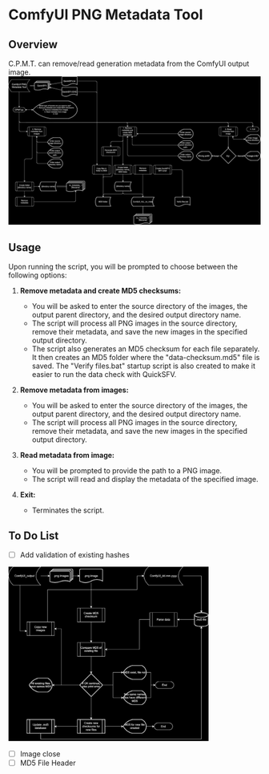 # ComfyUI PNG Metadata Tool


## Overview

C.P.M.T. can remove/read generation metadata from the ComfyUI output image.
<img src="https://raw.githubusercontent.com/petrvavrin/ComfyUI-PNG-Metadata-Tool/master/CPMT_v1.svg" width="800px">

## Usage

Upon running the script, you will be prompted to choose between the following options:

1. **Remove metadata and create MD5 checksums:** 
   - You will be asked to enter the source directory of the images, the output parent directory, and the desired output directory name.
   - The script will process all PNG images in the source directory, remove their metadata, and save the new images in the specified output directory.
   - The script also generates an MD5 checksum for each file separately. It then creates an MD5 folder where the "data-checksum.md5" file is saved. The "Verify files.bat" startup script is also created to make it easier to run the data check with QuickSFV.

2. **Remove metadata from images:** 
   - You will be asked to enter the source directory of the images, the output parent directory, and the desired output directory name.
   - The script will process all PNG images in the source directory, remove their metadata, and save the new images in the specified output directory.

3. **Read metadata from image:** 
   - You will be prompted to provide the path to a PNG image.
   - The script will read and display the metadata of the specified image.

4. **Exit:** 
   - Terminates the script.
## To Do List
- [ ] Add validation of existing hashes
<img src="https://raw.githubusercontent.com/petrvavrin/ComfyUI-PNG-Metadata-Tool/master/CPMT_to_do.svg" width="400px">

- [ ] Image close
- [ ] MD5 File Header
